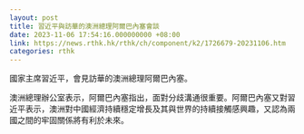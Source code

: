 ```yaml
---
layout: post
title: 習近平與訪華的澳洲總理阿爾巴內塞會談
date: 2023-11-06 17:54:16.000000000 +08:00
link: https://news.rthk.hk/rthk/ch/component/k2/1726679-20231106.htm
categories: rthk
---
```


國家主席習近平，會見訪華的澳洲總理阿爾巴內塞。

澳洲總理辦公室表示，阿爾巴內塞指出，面對分歧溝通很重要。阿爾巴內塞又對習近平表示，澳洲對中國經濟持續穩定增長及其與世界的持續接觸感興趣，又認為兩國之間的牢固關係將有利於未來。
